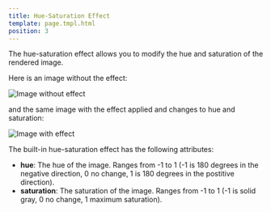 ```yaml
---
title: Hue-Saturation Effect
template: page.tmpl.html
position: 3
---
```


The hue-saturation effect allows you to modify the hue and saturation of the rendered image.

Here is an image without the effect:

<img alt="Image without effect" src="/images/platform/posteffects/without_effects.png"></img>

and the same image with the effect applied and changes to hue and saturation:

<img alt="Image with effect" src="/images/platform/posteffects/with_hue_saturation.png"></img>

The built-in hue-saturation effect has the following attributes:
* **hue**: The hue of the image. Ranges from -1 to 1 (-1 is 180 degrees in the negative direction, 0 no change, 1 is 180 degrees in the postitive direction).
* **saturation**: The saturation of the image. Ranges from -1 to 1 (-1 is solid gray, 0 no change, 1 maximum saturation).